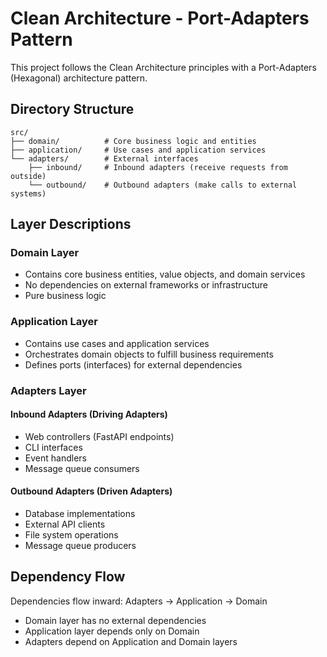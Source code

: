 # Clean Architecture - Port-Adapters Pattern

This project follows the Clean Architecture principles with a Port-Adapters (Hexagonal) architecture pattern.

## Directory Structure

```
src/
├── domain/          # Core business logic and entities
├── application/     # Use cases and application services
└── adapters/        # External interfaces
    ├── inbound/     # Inbound adapters (receive requests from outside)
    └── outbound/    # Outbound adapters (make calls to external systems)
```

## Layer Descriptions

### Domain Layer
- Contains core business entities, value objects, and domain services
- No dependencies on external frameworks or infrastructure
- Pure business logic

### Application Layer
- Contains use cases and application services
- Orchestrates domain objects to fulfill business requirements
- Defines ports (interfaces) for external dependencies

### Adapters Layer

#### Inbound Adapters (Driving Adapters)
- Web controllers (FastAPI endpoints)
- CLI interfaces
- Event handlers
- Message queue consumers

#### Outbound Adapters (Driven Adapters)
- Database implementations
- External API clients
- File system operations
- Message queue producers

## Dependency Flow

Dependencies flow inward: Adapters → Application → Domain

- Domain layer has no external dependencies
- Application layer depends only on Domain
- Adapters depend on Application and Domain layers
